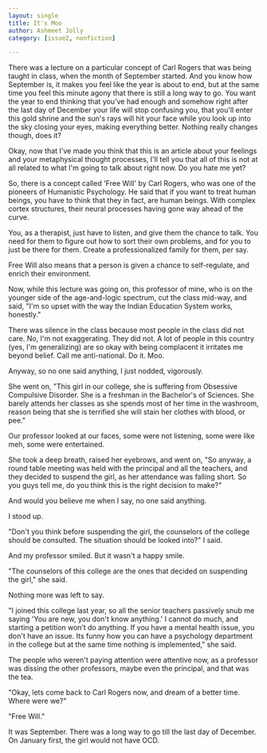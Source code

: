 ```yaml
---
layout: single
title: It's Moo
author: Ashmeet Jolly
category: [issue2, nonfiction]

---
```


There was a lecture on a particular concept of Carl Rogers that was being taught in class, when the month of September started. And you know how September is, it makes you feel like the year is about to end, but at the same time you feel this minute agony that there is still a long way to go. You want the year to end thinking that you've had enough and somehow right after the last day of December your life will stop confusing you, that you'll enter this gold shrine and the sun's rays will hit your face while you look up into the sky closing your eyes, making everything better. Nothing really changes though, does it?

Okay, now that I've made you think that this is an article about your feelings and your metaphysical thought processes, I'll tell you that all of this is not at all related to what I'm going to talk about right now. Do you hate me yet?
 
So, there is a concept called 'Free Will' by Carl Rogers, who was one of the pioneers of Humanistic Psychology. He said that if you want to treat human beings, you have to think that they in fact, are human beings. With complex cortex structures, their neural processes having gone way ahead of the curve.

You, as a therapist, just have to listen, and give them the chance to talk. You need for them to figure out how to sort their own problems, and for you to just be there for them. Create a professionalized family for them, per say.

Free Will also means that a person is given a chance to self-regulate, and enrich their environment.

Now, while this lecture was going on, this professor of mine, who is on the younger side of the age-and-logic spectrum, cut the class mid-way, and said, "I'm so upset with the way the Indian Education System works, honestly."

There was silence in the class because most people in the class did not care. No, I'm not exaggerating. They did not. A lot of people in this country (yes, I'm generalizing) are so okay with being complacent it irritates me beyond belief. Call me anti-national. Do it. Moo.

Anyway, so no one said anything, I just nodded, vigorously.

She went on, "This girl in our college, she is suffering from Obsessive Compulsive Disorder. She is a freshman in the Bachelor's of Sciences. She barely attends her classes as she spends most of her time in the washroom, reason being that she is terrified she will stain her clothes with blood, or pee."

Our professor looked at our faces, some were not listening, some were like meh, some were entertained.

She took a deep breath, raised her eyebrows, and went on, "So anyway, a round table meeting was held with the principal and all the teachers, and they decided to suspend the girl, as her attendance was falling short. So you guys tell me, do you think this is the right decision to make?"
 
And would you believe me when I say, no one said anything.
 
I stood up.

"Don't you think before suspending the girl, the counselors of the college should be consulted. The situation should be looked into?" I said.

And my professor smiled. But it wasn't a happy smile.

"The counselors of this college are the ones that decided on suspending the girl," she said.
 
Nothing more was left to say.

"I joined this college last year, so all the senior teachers passively snub me saying 'You are new, you don't know anything.' I cannot do much, and starting a petition won’t do anything. If you have a mental health issue, you don't have an issue. Its funny how you can have a psychology department in the college but at the same time nothing is implemented," she said.
 
The people who weren't paying attention were attentive now, as a professor was dissing the other professors, maybe even the principal, and that was the tea.
 
"Okay, lets come back to Carl Rogers now, and dream of a better time. Where were we?"
 
"Free Will."
 
It was September. There was a long way to go till the last day of December. On January first, the girl would not have OCD.

